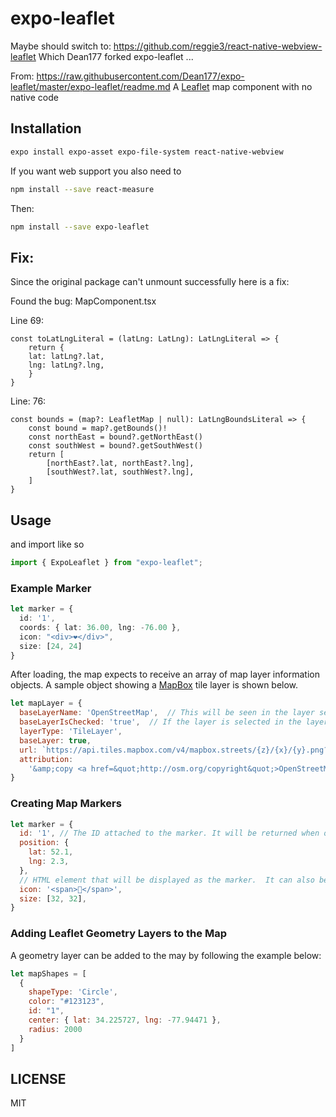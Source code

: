 
# expo-leaflet

Maybe should switch to: https://github.com/reggie3/react-native-webview-leaflet
Which Dean177 forked expo-leaflet ...


From: https://raw.githubusercontent.com/Dean177/expo-leaflet/master/expo-leaflet/readme.md
A [Leaflet](https://leafletjs.com) map component with no native code

## Installation

```sh
expo install expo-asset expo-file-system react-native-webview
```

If you want web support you also need to

```sh
npm install --save react-measure
```

Then:

```sh
npm install --save expo-leaflet
```

## Fix:

Since the original package can't unmount successfully here is a fix:

Found the bug: MapComponent.tsx

Line 69:
```
const toLatLngLiteral = (latLng: LatLng): LatLngLiteral => {
    return {
    lat: latLng?.lat,
    lng: latLng?.lng,
    }
}
```

Line: 76:
```
const bounds = (map?: LeafletMap | null): LatLngBoundsLiteral => {
    const bound = map?.getBounds()!
    const northEast = bound?.getNorthEast()
    const southWest = bound?.getSouthWest()
    return [
        [northEast?.lat, northEast?.lng],
        [southWest?.lat, southWest?.lng],
    ]
}
```

## Usage

and import like so

```ts
import { ExpoLeaflet } from "expo-leaflet";
```

### Example Marker

```ts
let marker = {
  id: '1',
  coords: { lat: 36.00, lng: -76.00 },
  icon: "<div>❤️</div>",
  size: [24, 24]
}
```

After loading, the map expects to receive an array of map layer information objects. A sample object showing
a [MapBox](https://www.mapbox.com/) tile layer is shown below.

```javascript
let mapLayer = {
  baseLayerName: 'OpenStreetMap',  // This will be seen in the layer selection control
  baseLayerIsChecked: 'true',  // If the layer is selected in the layer selection control
  layerType: 'TileLayer', 
  baseLayer: true,
  url: `https://api.tiles.mapbox.com/v4/mapbox.streets/{z}/{x}/{y}.png?access_token=${mapboxToken}`,
  attribution:
    '&amp;copy <a href=&quot;http://osm.org/copyright&quot;>OpenStreetMap</a> contributors'
}
```

### Creating Map Markers

```javascript
let marker = {
  id: '1', // The ID attached to the marker. It will be returned when onMarkerClicked is called
  position: {
    lat: 52.1,
    lng: 2.3,
  },
  // HTML element that will be displayed as the marker.  It can also be text or an SVG string.
  icon: '<span>🍇</span>',
  size: [32, 32],
}
```

### Adding Leaflet Geometry Layers to the Map

A geometry layer can be added to the may by following the example below:

```javascript
let mapShapes = [
  {
    shapeType: 'Circle',
    color: "#123123",
    id: "1",
    center: { lat: 34.225727, lng: -77.94471 },
    radius: 2000
  }
]

```

## LICENSE

MIT